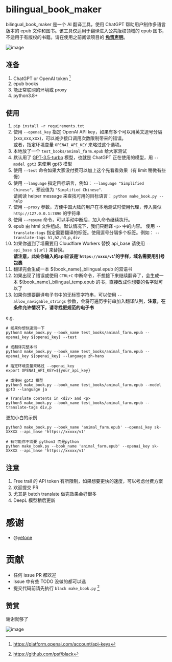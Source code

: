 # bilingual_book_maker

bilingual_book_maker 是一个 AI 翻译工具，使用 ChatGPT 帮助用户制作多语言版本的 epub 文件和图书。该工具仅适用于翻译进入公共版权领域的 epub 图书，不适用于有版权的书籍。请在使用之前阅读项目的 **[免责声明](./disclaimer.md)**。

![image](https://user-images.githubusercontent.com/15976103/222317531-a05317c5-4eee-49de-95cd-04063d9539d9.png)


## 准备

1. ChatGPT or OpenAI token [^token]
2. epub books
3. 能正常联网的环境或 proxy
4. python3.8+


## 使用

1. `pip install -r requirements.txt`
2. 使用 `--openai_key` 指定 OpenAI API key，如果有多个可以用英文逗号分隔(xxx,xxx,xxx)，可以减少接口调用次数限制带来的错误。  
   或者，指定环境变量 `OPENAI_API_KEY` 来略过这个选项。
3. 本地放了一个 `test_books/animal_farm.epub` 给大家测试
4. 默认用了 [GPT-3.5-turbo](https://openai.com/blog/introducing-chatgpt-and-whisper-apis) 模型，也就是 ChatGPT 正在使用的模型，用 `--model gpt3` 来使用 gpt3 模型
5. 使用 `--test` 命令如果大家没付费可以加上这个先看看效果（有 limit 稍微有些慢）
6. 使用 `--language` 指定目标语言，例如： `--language "Simplified Chinese"`，预设值为 `"Simplified Chinese"`.  
   请阅读 helper message 来查找可用的目标语言：  `python make_book.py --help`
7. 使用 `--proxy` 参数，方便中国大陆的用户在本地测试时使用代理，传入类似 `http://127.0.0.1:7890` 的字符串
8. 使用 `--resume` 命令，可以手动中断后，加入命令继续执行。
9. epub 由 html 文件组成。默认情况下，我们只翻译 `<p>` 中的内容。
   使用 `--translate-tags` 指定需要翻译的标签。使用逗号分隔多个标签。例如：
   `--translate-tags h1,h2,h3,p,div`
10. 如果你遇到了墙需要用 Cloudflare Workers 替换 api_base 请使用 `--api_base ${url}` 来替换。  
   **请注意，此处你输入的api应该是'`https://xxxx/v1`'的字样，域名需要用引号包裹**
11. 翻译完会生成一本 ${book_name}_bilingual.epub 的双语书
12. 如果出现了错误或使用 `CTRL+C` 中断命令，不想接下来继续翻译了，会生成一本 ${book_name}_bilingual_temp.epub 的书，直接改成你想要的名字就可以了
13. 如果你想要翻译电子书中的无标签字符串，可以使用 `--allow_navigable_strings` 参数，会将可遍历字符串加入翻译队列，**注意，在条件允许情况下，请寻找更规范的电子书**

e.g.
```shell
# 如果你想快速测一下
python3 make_book.py --book_name test_books/animal_farm.epub --openai_key ${openai_key} --test

# 或翻译完整本书
python3 make_book.py --book_name test_books/animal_farm.epub --openai_key ${openai_key} --language zh-hans

# 指定环境变量来略过 --openai_key
export OPENAI_API_KEY=${your_api_key}

# 或使用 gpt3 模型
python3 make_book.py --book_name test_books/animal_farm.epub --model gpt3 --language ja

# Translate contents in <div> and <p>
python3 make_book.py --book_name test_books/animal_farm.epub --translate-tags div,p
```

更加小白的示例
```shell
python3 make_book.py --book_name 'animal_farm.epub' --openai_key sk-XXXXX --api_base 'https://xxxxx/v1'

# 有可能你不需要 python3 而是python
python make_book.py --book_name 'animal_farm.epub' --openai_key sk-XXXXX --api_base 'https://xxxxx/v1'
```

## 注意

1. Free trail 的 API token 有所限制，如果想要更快的速度，可以考虑付费方案
2. 欢迎提交 PR
3. 尤其是 batch translate 做完效果会好很多
4. DeepL 模型稍后更新


# 感谢

- @[yetone](https://github.com/yetone)

# 贡献

- 任何 issue PR 都欢迎
- Issue 中有些 TODO 没做的都可以选
- 提交代码前请先执行 `black make_book.py` [^black]

## 赞赏

谢谢就够了

![image](https://user-images.githubusercontent.com/15976103/222407199-1ed8930c-13a8-402b-9993-aaac8ee84744.png)

[^token]: https://platform.openai.com/account/api-keys
[^black]: https://github.com/psf/black
